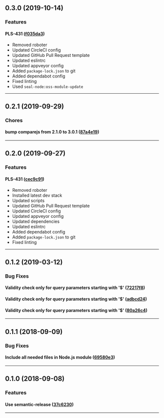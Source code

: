 ## 0.3.0 (2019-10-14)

### Features


#### PLS-431 ([f035da3](https://github.com/sealsystems/node-odata-mongo/commit/f035da3))

- Removed roboter
 - Updated CircleCI config
 - Updated GitHub Pull Request template
 - Updated eslintrc
 - Updated appveyor config
 - Added `package-lock.json` to git
 - Added dependabot config
 - Fixed linting
 - Used `seal-node:oss-module-update`


---

## 0.2.1 (2019-09-29)

### Chores


#### bump comparejs from 2.1.0 to 3.0.1 ([87a4e19](https://github.com/sealsystems/node-odata-mongo/commit/87a4e19))



---

## 0.2.0 (2019-09-27)

### Features


#### PLS-431 ([cec9c91](https://github.com/sealsystems/node-odata-mongo/commit/cec9c91))

- Removed roboter
 - Installed latest dev stack
 - Updated scripts
 - Updated GitHub Pull Request template
 - Updated CircleCI config
 - Updated appveyor config
 - Updated dependencies
 - Updated eslintrc
 - Added dependabot config
 - Added `package-lock.json` to git
 - Fixed linting


---

## 0.1.2 (2019-03-12)

### Bug Fixes


#### Validity check only for query parameters starting with '$' ([72217f8](https://github.com/sealsystems/node-odata-mongo/commit/72217f8))

#### Validity check only for query parameters starting with '$' ([adbcd24](https://github.com/sealsystems/node-odata-mongo/commit/adbcd24))

#### Validity check only for query parameters starting with '$' ([80a26c4](https://github.com/sealsystems/node-odata-mongo/commit/80a26c4))



---

## 0.1.1 (2018-09-09)

### Bug Fixes


#### Include all needed files in Node.js module ([69580e3](https://github.com/sealsystems/node-odata-mongo/commit/69580e3))



---

## 0.1.0 (2018-09-08)

### Features


#### Use semantic-release ([37c6230](https://github.com/sealsystems/node-odata-mongo/commit/37c6230))



---
